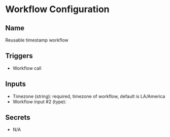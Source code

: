 # Workflow Configuration

## Name

Reusable timestamp workflow

## Triggers

 - Workflow call

## Inputs

- Timezone (string): required, timezone of workflow, default is LA/America
- Workflow input #2 (type):
  
## Secrets

- N/A
